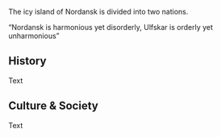 The icy island of Nordansk is divided into two nations.

 
“Nordansk is harmonious yet disorderly, Ulfskar is orderly yet unharmonious”

## History

Text

## Culture & Society

Text